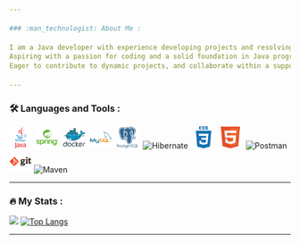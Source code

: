 ```yaml
---

### :man_technologist: About Me :

I am a Java developer with experience developing projects and resolving tasks with Java, Spring, and SQL.
Aspiring with a passion for coding and a solid foundation in Java programming. Possessing a strong grasp of object-oriented principles and a keen eye for writing clean, efficient, and maintainable code. Proficient in utilizing various Java frameworks and libraries to streamline development processes and enhance application performance.
Eager to contribute to dynamic projects, and collaborate within a supportive team. Committed to continuous learning and embracing new technologies for software excellence.

---
```


### :hammer_and_wrench: Languages and Tools :

<div>
  <img src="https://github.com/devicons/devicon/blob/master/icons/java/java-original-wordmark.svg" title="Java" alt="Java" width="40" height="40"/>&nbsp;
  <img src="https://github.com/devicons/devicon/blob/master/icons/spring/spring-original-wordmark.svg" title="Spring" alt="Spring" width="40" height="40"/>&nbsp;
  <img src="https://github.com/devicons/devicon/blob/master/icons/docker/docker-original-wordmark.svg" title="Docker" alt="Docker" width="40" height="40"/>&nbsp;
  <img src="https://github.com/devicons/devicon/blob/master/icons/mysql/mysql-original-wordmark.svg" title="MySQL"  alt="MySQL" width="40" height="40"/>&nbsp;
  <img src="https://github.com/devicons/devicon/blob/master/icons/postgresql/postgresql-plain-wordmark.svg" title="PostgreSQL"  alt="PostgreSQL" width="40" height="40"/>&nbsp;
  <img src="https://www.svgrepo.com/show/353874/hibernate.svg" title="Hibernate" alt="Hibernate" width="40" height="40"/>&nbsp;
  <img src="https://github.com/devicons/devicon/blob/master/icons/css3/css3-plain-wordmark.svg"  title="CSS3" alt="CSS" width="40" height="40"/>&nbsp;
  <img src="https://github.com/devicons/devicon/blob/master/icons/html5/html5-original.svg" title="HTML5" alt="HTML" width="40" height="40"/>&nbsp;
  <img src="https://www.svgrepo.com/show/354202/postman-icon.svg" title="Postman"  alt="Postman" width="40" height="40"/>&nbsp;
  <img src="https://github.com/devicons/devicon/blob/master/icons/git/git-original-wordmark.svg" title="Git" **alt="Git" width="40" height="40"/>
  <img src="https://www.svgrepo.com/show/354051/maven.svg" title="Maven"  alt="Maven" width="40" height="40"/>&nbsp;
</div>

---

### :fire: My Stats :

![](https://github-readme-stats.vercel.app/api?username=OleksandrOsypenko89&theme=dark&hide_border=false&include_all_commits=true&count_private=false)
[![Top Langs](https://github-readme-stats.vercel.app/api/top-langs/?username=OleksandrOsypenko89&layout=compact&theme=vision-friendly-dark)](https://github.com/anuraghazra/github-readme-stats)

---

<img src="https://komarev.com/ghpvc/?username=OleksandrOsypenko89&style=flat-square&color=blue" alt=""/>

